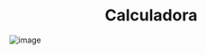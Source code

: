 <h1 align="center"> Calculadora</h1>

![image](https://github.com/williangabriell/calculadora/assets/102621293/d6236813-444a-43df-9f70-650ee81dbadd)
